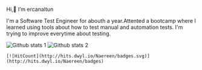    Hi,👋  I’m ercanaltun
   
I'm a Software Test Engineer for abouth a year.Attented a bootcamp where I learned using tools about how to test manual and automation tests.
I'm trying to improve everytime about testing.

![Github stats 1](https://github-readme-stats.vercel.app/api?username=ercanaltun&show_icons=true&theme=gradient) 
	![Github stats 2](https://github-readme-stats.vercel.app/api?username=ercanaltun&show_icons=true&theme=radical)
	
	[![HitCount](http://hits.dwyl.io/Naereen/badges.svg)](http://hits.dwyl.io/Naereen/badges)

